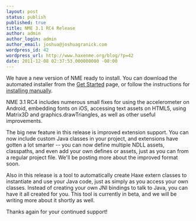 ```yaml
---
layout: post
status: publish
published: true
title: NME 3.1 RC4 Release
author: admin
author_login: admin
author_email: joshua@joshuagranick.com
wordpress_id: 42
wordpress_url: http://www.haxenme.org/blog/?p=42
date: 2011-12-08 02:37:53.000000000 -08:00
---
```

We have a new version of NME ready to install. You can download the automated installer from the <a href="http://www.haxenme.org/developers/get-started" target="_blank">Get Started</a> page, or follow the instructions for <a href="http://www.haxenme.org/developers/get-started/manual-install" target="_blank">installing manually</a>.

NME 3.1 RC4 includes numerous small fixes for using the accelerometer on Android, embedding fonts on iOS, accessing text assets on HTML5, using Matrix3D and graphics.drawTriangles, as well as other useful improvements.

The big new feature in this release is improved extension support. You can now include custom Java classes in your project, and extensions have gotten a lot smarter -- you can now define multiple NDLL assets, classpaths, and even add your own defines or assets, just as you can from a regular project file. We'll be posting more about the improved format soon.

Also in this release is a tool to automatically create Haxe extern classes to instantiate and use your Java code, just as simply as you access your own classes. Instead of creating your own JNI bindings to talk to Java, you can have it all created for you. This tool is currently in beta, and we will be writing more about it shortly as well.

Thanks again for your continued support!
